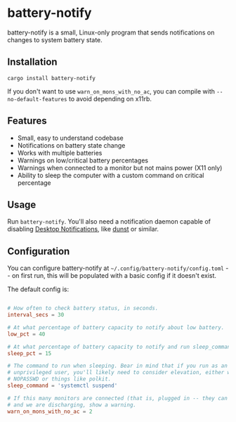 # battery-notify

battery-notify is a small, Linux-only program that sends notifications on
changes to system battery state.

## Installation

    cargo install battery-notify

If you don't want to use `warn_on_mons_with_no_ac`, you can compile with
`--no-default-features` to avoid depending on x11rb.

## Features

- Small, easy to understand codebase
- Notifications on battery state change
- Works with multiple batteries
- Warnings on low/critical battery percentages
- Warnings when connected to a monitor but not mains power (X11 only)
- Ability to sleep the computer with a custom command on critical percentage

## Usage

Run `battery-notify`. You'll also need a notification daemon capable of
disabling [Desktop Notifications][], like
[dunst](https://github.com/dunst-project/dunst) or similar.

## Configuration

You can configure battery-notify at `~/.config/battery-notify/config.toml` --
on first run, this will be populated with a basic config if it doesn't exist.

The default config is:

```toml

# How often to check battery status, in seconds.
interval_secs = 30

# At what percentage of battery capacity to notify about low battery.
low_pct = 40

# At what percentage of battery capacity to notify and run sleep_command.
sleep_pct = 15

# The command to run when sleeping. Bear in mind that if you run as an
# unprivileged user, you'll likely need to consider elevation, either with
# NOPASSWD or things like polkit.
sleep_command = 'systemctl suspend'

# If this many monitors are connected (that is, plugged in -- they can be off)
# and we are discharging, show a warning.
warn_on_mons_with_no_ac = 2
```

[Desktop Notifications]: https://specifications.freedesktop.org/notification-spec/latest/
